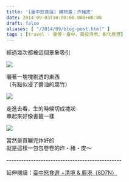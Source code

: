 ```yaml
---
title: '[臺中怒食遊] 購物篇：炸豬皮'
date: 2014-09-03T10:00:00.000+08:00
draft: false
aliases: [ "/2014/09/blog-post.html" ]
tags : [travel - 臺灣・臺中、南投清境、彰化鹿港]
---
```


經過幾次都被這個景象吸引  

![](/images/taichungpigskin.jpg)

曬著一塊塊剔透的東西  
（有點似浸了醬油的腐竹）  

![](/images/taichungpigskin1.jpg)

走進去看，生的時候切成塊狀  
串起來好像書籤一樣  

![](/images/taichungpigskin2.jpg)

當然是買曬完炸好的  
就是這樣一包包卷卷的炸・豬・皮～  
  
\-----------------------------------------------  
  
延伸閱讀：[臺中怒食遊 +清境 & 鹿港（8D7N）](https://hidie.net/taichung8d7n/)

